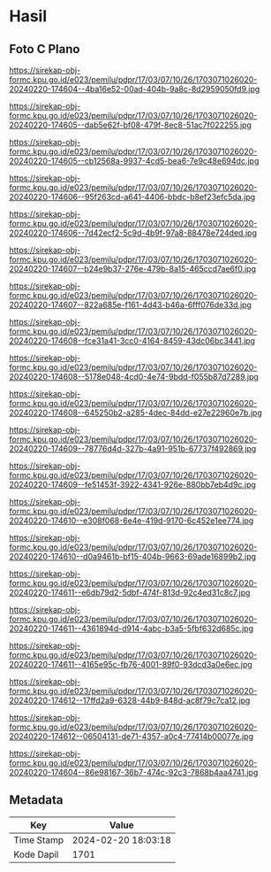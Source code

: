 # Hasil

## Foto C Plano

https://sirekap-obj-formc.kpu.go.id/e023/pemilu/pdpr/17/03/07/10/26/1703071026020-20240220-174604--4ba16e52-00ad-404b-9a8c-8d2959050fd9.jpg

https://sirekap-obj-formc.kpu.go.id/e023/pemilu/pdpr/17/03/07/10/26/1703071026020-20240220-174605--dab5e62f-bf08-479f-8ec8-51ac7f022255.jpg

https://sirekap-obj-formc.kpu.go.id/e023/pemilu/pdpr/17/03/07/10/26/1703071026020-20240220-174605--cb12568a-9937-4cd5-bea6-7e9c48e694dc.jpg

https://sirekap-obj-formc.kpu.go.id/e023/pemilu/pdpr/17/03/07/10/26/1703071026020-20240220-174606--95f263cd-a641-4406-bbdc-b8ef23efc5da.jpg

https://sirekap-obj-formc.kpu.go.id/e023/pemilu/pdpr/17/03/07/10/26/1703071026020-20240220-174606--7d42ecf2-5c9d-4b9f-97a8-88478e724ded.jpg

https://sirekap-obj-formc.kpu.go.id/e023/pemilu/pdpr/17/03/07/10/26/1703071026020-20240220-174607--b24e9b37-276e-479b-8a15-465ccd7ae6f0.jpg

https://sirekap-obj-formc.kpu.go.id/e023/pemilu/pdpr/17/03/07/10/26/1703071026020-20240220-174607--822a685e-f161-4d43-b46a-6fff076de33d.jpg

https://sirekap-obj-formc.kpu.go.id/e023/pemilu/pdpr/17/03/07/10/26/1703071026020-20240220-174608--fce31a41-3cc0-4164-8459-43dc06bc3441.jpg

https://sirekap-obj-formc.kpu.go.id/e023/pemilu/pdpr/17/03/07/10/26/1703071026020-20240220-174608--5178e048-4cd0-4e74-9bdd-f055b87d7289.jpg

https://sirekap-obj-formc.kpu.go.id/e023/pemilu/pdpr/17/03/07/10/26/1703071026020-20240220-174608--645250b2-a285-4dec-84dd-e27e22960e7b.jpg

https://sirekap-obj-formc.kpu.go.id/e023/pemilu/pdpr/17/03/07/10/26/1703071026020-20240220-174609--78776d4d-327b-4a91-951b-67737f492869.jpg

https://sirekap-obj-formc.kpu.go.id/e023/pemilu/pdpr/17/03/07/10/26/1703071026020-20240220-174609--fe51453f-3922-4341-926e-880bb7eb4d9c.jpg

https://sirekap-obj-formc.kpu.go.id/e023/pemilu/pdpr/17/03/07/10/26/1703071026020-20240220-174610--e308f068-6e4e-419d-9170-6c452e1ee774.jpg

https://sirekap-obj-formc.kpu.go.id/e023/pemilu/pdpr/17/03/07/10/26/1703071026020-20240220-174610--d0a9461b-bf15-404b-9663-69ade16899b2.jpg

https://sirekap-obj-formc.kpu.go.id/e023/pemilu/pdpr/17/03/07/10/26/1703071026020-20240220-174611--e6db79d2-5dbf-474f-813d-92c4ed31c8c7.jpg

https://sirekap-obj-formc.kpu.go.id/e023/pemilu/pdpr/17/03/07/10/26/1703071026020-20240220-174611--4361894d-d914-4abc-b3a5-5fbf632d685c.jpg

https://sirekap-obj-formc.kpu.go.id/e023/pemilu/pdpr/17/03/07/10/26/1703071026020-20240220-174611--4165e95c-fb76-4001-89f0-93dcd3a0e6ec.jpg

https://sirekap-obj-formc.kpu.go.id/e023/pemilu/pdpr/17/03/07/10/26/1703071026020-20240220-174612--17ffd2a9-6328-44b9-848d-ac8f79c7ca12.jpg

https://sirekap-obj-formc.kpu.go.id/e023/pemilu/pdpr/17/03/07/10/26/1703071026020-20240220-174612--06504131-de71-4357-a0c4-77414b00077e.jpg

https://sirekap-obj-formc.kpu.go.id/e023/pemilu/pdpr/17/03/07/10/26/1703071026020-20240220-174604--86e98167-36b7-474c-92c3-7868b4aa4741.jpg


## Metadata

| Key        | Value               |
| ---------- | ------------------- |
| Time Stamp | 2024-02-20 18:03:18 |
| Kode Dapil | 1701                |



